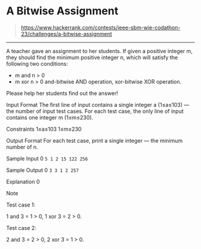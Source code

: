 # A Bitwise Assignment

> https://www.hackerrank.com/contests/ieee-sbm-wie-codathon-23/challenges/a-bitwise-assignment

---

A teacher gave an assignment to her students. If given a positive integer m, they should find the minimum positive integer n, which will satisfy the following two conditions:
- m and n > 0
- m xor n > 0
and-bitwise AND operation, xor-bitwise XOR operation.

Please help her students find out the answer!

Input Format
The first line of input contains a single integer a (1≤a≤103) — the number of input test cases.
For each test case, the only line of input contains one integer m (1≤m≤230).

Constraints
1≤a≤103
1≤m≤230

Output Format
For each test case, print a single integer — the minimum number of n.

Sample Input 0
`
5
1
2
15
122
256
`

Sample Output 0
`
3
3
1
2
257
`

Explanation 0

Note

Test case 1:

1 and 3 = 1 > 0, 1 xor 3 = 2 > 0.

Test case 2:

2 and 3 = 2 > 0, 2 xor 3 = 1 > 0.
